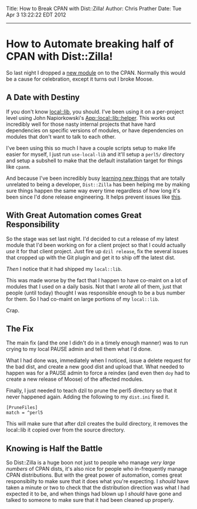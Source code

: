 Title: How to Break CPAN with Dist::Zilla!
Author: Chris Prather
Date: Tue Apr  3 13:22:22 EDT 2012

---

# How to Automate breaking half of CPAN with Dist::Zilla!

So last night I dropped a [new module][crixa] on to the CPAN. Normally this would be a cause for celebration, except it turns out I broke Moose.

## A Date with Destiny

If you don't know [local::lib][local-lib], you should. I've been using it on a per-project level using John Napiorkowski's [App::local::lib::helper][localenv]. This works out incredibly well for those nasty internal projects that have hard dependencies on specific versions of modules, or have dependencies on modules that don't want to talk to each other.

I've been using this so much I have a couple scripts setup to make life easier for myself, I just run `use-local-lib` and it'll setup a `perl5/` directory and setup a subshell to make that the default installation target for things like `cpanm`.

And because I've been incredibly busy [learning new things][yapc] that are totally unrelated to being a developer, `Dist::Zilla` has been helping me by making sure things happen the same way every time regardless of how long it's been since I'd done release engineering. It helps prevent issues like [this][rt]. 

## With Great Automation comes Great Responsibility

So the stage was set last night. I'd decided to cut a release of my latest module that I'd been working on for a client project so that I could actually *use* it for that client project. Just fire up `dzil release`, fix the several issues that cropped up with the Git plugin and get it to ship off the latest dist.

*Then* I notice that it had shipped my `local::lib`. 

This was made worse by the fact that I happen to have co-maint on a lot of modules that I used on a daily basis. Not that I *wrote* all of them, just that people (until today) thought I was responsible enough to be a bus number for them. So I had co-maint on large portions of my `local::lib`.

Crap.

## The Fix

The main fix (and the one I didn't do in a timely enough manner) was to run crying to my local PAUSE admin and tell them what I'd done. 

What I had done was, immediately when I noticed, issue a delete request for the bad dist, and create a new good dist and upload that. What needed to happen was for a PAUSE admin to force a reindex (and even then `doy` had to create a new release of Moose) of the affected modules. 

Finally, I just needed to teach dzil to prune the perl5 directory so that it never happened again. Adding the following to my `dist.ini` fixed it.

    [PruneFiles]
    match = ^perl5

This will make sure that after dzil creates the build directory, it removes the local::lib it copied over from the source directory. 

## Knowing is Half the Battle

So Dist::Zilla is a huge boon not just to people who manage *very large numbers* of CPAN dists, it's also nice for people who in-frequently manage CPAN distributions. But with the great power of automation, comes great responsibilty to make sure that it does what you're expecting. I *should* have taken a minute or two to check that the distribution direction was what I had expected it to be, and when things had blown up I *should* have gone and talked to someone to make sure that it had been cleaned up properly.


[crixa]: https://metacpan.org/module/Crixa
[local-lib]: https://metacpan.org/module/local::lib
[yapc]: http://act.yapcna.org/2012/talk/39 
[rt]: https://rt.cpan.org/Ticket/Display.html?id=76225
[localenv]: https://metacpan.org/module/App::local::lib::helper
